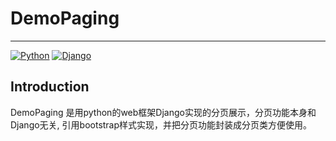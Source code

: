 # DemoPaging
***

[![Python](https://img.shields.io/badge/python-3.6-brightgreen.svg?style=flat)](https://www.python.org/)
[![Django](https://img.shields.io/badge/django-1.11-blue.svg)](https://www.djangoproject.com/)

## Introduction
DemoPaging 是用python的web框架Django实现的分页展示，分页功能本身和Django无关, 引用bootstrap样式实现，并把分页功能封装成分页类方便使用。
